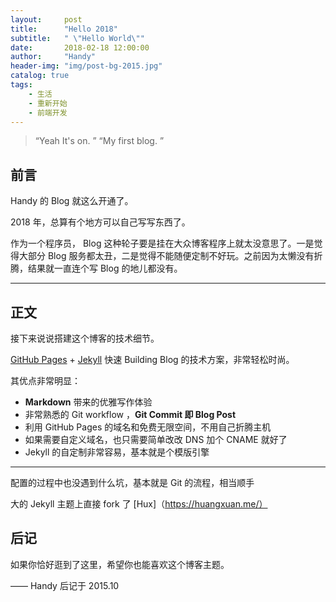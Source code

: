 ```yaml
---
layout:     post
title:      "Hello 2018"
subtitle:   " \"Hello World\""
date:       2018-02-18 12:00:00
author:     "Handy"
header-img: "img/post-bg-2015.jpg"
catalog: true
tags:
    - 生活
    - 重新开始
    - 前端开发
---
```


> “Yeah It's on. ”
> “My first blog. ”

## 前言

Handy 的 Blog 就这么开通了。

2018 年，总算有个地方可以自己写写东西了。

作为一个程序员， Blog 这种轮子要是挂在大众博客程序上就太没意思了。一是觉得大部分 Blog 服务都太丑，二是觉得不能随便定制不好玩。之前因为太懒没有折腾，结果就一直连个写 Blog 的地儿都没有。

---

## 正文

接下来说说搭建这个博客的技术细节。  

 [GitHub Pages](https://pages.github.com/) + [Jekyll](http://jekyllrb.com/) 快速 Building Blog 的技术方案，非常轻松时尚。

其优点非常明显：

* **Markdown** 带来的优雅写作体验
* 非常熟悉的 Git workflow ，**Git Commit 即 Blog Post**
* 利用 GitHub Pages 的域名和免费无限空间，不用自己折腾主机
* 如果需要自定义域名，也只需要简单改改 DNS 加个 CNAME 就好了
* Jekyll 的自定制非常容易，基本就是个模版引擎

---

配置的过程中也没遇到什么坑，基本就是 Git 的流程，相当顺手

大的 Jekyll 主题上直接 fork 了 [Hux]（https://huangxuan.me/）

## 后记

如果你恰好逛到了这里，希望你也能喜欢这个博客主题。

—— Handy 后记于 2015.10


